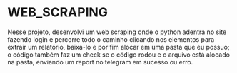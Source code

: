# WEB_SCRAPING
Nesse projeto, desenvolvi um web scraping onde o python adentra no site fazendo login e percorre todo o caminho clicando nos elementos para extrair um relatório, baixa-lo e por fim alocar em uma pasta que eu possuo; o código também faz um check se o código rodou e o arquivo está alocado na pasta, enviando um report no telegram em sucesso ou erro.
